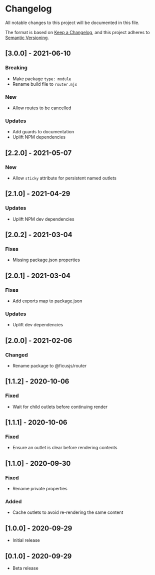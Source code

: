 # Changelog

All notable changes to this project will be documented in this file.

The format is based on [Keep a Changelog](https://keepachangelog.com/en/1.0.0/),
and this project adheres to [Semantic Versioning](https://semver.org/spec/v2.0.0.html).

## [3.0.0] - 2021-06-10

### Breaking
- Make package `type: module`
- Rename build file to `router.mjs`

### New
- Allow routes to be cancelled

### Updates
- Add guards to documentation
- Uplift NPM dependencies

## [2.2.0] - 2021-05-07

### New
- Allow `sticky` attribute for persistent named outlets

## [2.1.0] - 2021-04-29

### Updates
- Uplift NPM dev dependencies

## [2.0.2] - 2021-03-04

### Fixes
- Missing package.json properties

## [2.0.1] - 2021-03-04

### Fixes
- Add exports map to package.json

### Updates
- Uplift dev dependencies

## [2.0.0] - 2021-02-06

### Changed
- Rename package to @ficusjs/router

## [1.1.2] - 2020-10-06

### Fixed
- Wait for child outlets before continuing render

## [1.1.1] - 2020-10-06

### Fixed
- Ensure an outlet is clear before rendering contents

## [1.1.0] - 2020-09-30

### Fixed
- Rename private properties

### Added
- Cache outlets to avoid re-rendering the same content

## [1.0.0] - 2020-09-29

- Initial release

## [0.1.0] - 2020-09-29

- Beta release
